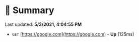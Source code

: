 # 📖 Summary
Last updated: **5/3/2021, 4:04:55 PM**

- `GET` [https://google.com](https://google.com) - **Up** (125ms)
